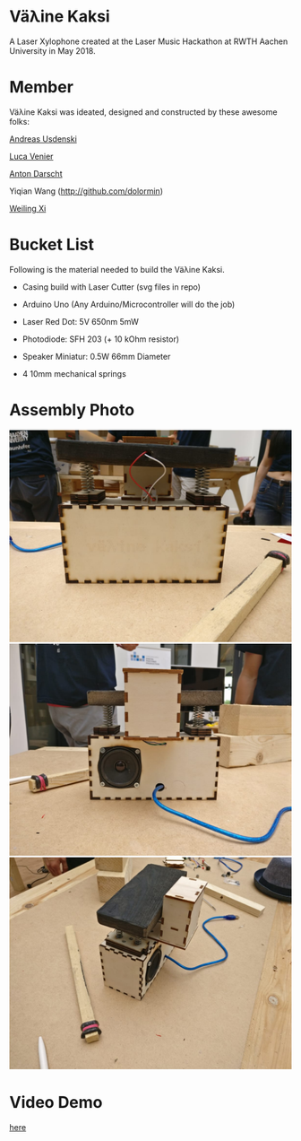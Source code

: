 # Väλine Kaksi
A Laser Xylophone created at the Laser Music Hackathon at RWTH Aachen University in May 2018.

# Member

Väλine Kaksi was ideated, designed and constructed by these awesome folks:

[Andreas Usdenski](http://github.com/ausdensk)

[Luca Venier](http://github.com/zeygon)

[Anton Darscht](http://github.com/Quak2)

Yiqian Wang (http://github.com/dolormin)

[Weiling Xi](http://github.com/notagenius)

# Bucket List

Following is the material needed to build the Väλine Kaksi.

- Casing build with Laser Cutter (svg files in repo)

- Arduino Uno (Any Arduino/Microcontroller will do the job)

- Laser Red Dot: 5V 650nm 5mW

- Photodiode: SFH 203 (+ 10 kOhm resistor)

- Speaker Miniatur: 0.5W 66mm Diameter

- 4 10mm mechanical springs

# Assembly Photo
![front](https://raw.githubusercontent.com/notagenius/LaserMusic_RWTH/master/pics/front.jpeg)
![back](https://raw.githubusercontent.com/notagenius/LaserMusic_RWTH/master/pics/back.jpeg)
![side](https://raw.githubusercontent.com/notagenius/LaserMusic_RWTH/master/pics/side.jpeg)

# Video Demo

[here](https://youtu.be/tRMO9otwqVI)
